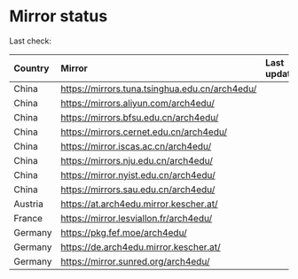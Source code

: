 <script src="./time.js"></script>
# Mirror status
Last check: <script type="text/javascript">localize(1706152761.6986787);</script>

|Country|Mirror|Last update|
|:------|:-----|:----------|
|China|https://mirrors.tuna.tsinghua.edu.cn/arch4edu/|<script type="text/javascript">localize(1706121158);</script>|
|China|https://mirrors.aliyun.com/arch4edu/|<script type="text/javascript">localize(1706121158);</script>|
|China|https://mirrors.bfsu.edu.cn/arch4edu/|<script type="text/javascript">localize(1706078199);</script>|
|China|https://mirrors.cernet.edu.cn/arch4edu/|<script type="text/javascript">localize(1706121158);</script>|
|China|https://mirror.iscas.ac.cn/arch4edu/|<script type="text/javascript">localize(1706121158);</script>|
|China|https://mirrors.nju.edu.cn/arch4edu/|<script type="text/javascript">localize(1706121158);</script>|
|China|https://mirror.nyist.edu.cn/arch4edu/|<script type="text/javascript">localize(1706121158);</script>|
|China|https://mirrors.sau.edu.cn/arch4edu/|<script type="text/javascript">localize(1706121158);</script>|
|Austria|https://at.arch4edu.mirror.kescher.at/|<script type="text/javascript">localize(1706121158);</script>|
|France|https://mirror.lesviallon.fr/arch4edu/|<script type="text/javascript">localize(1706121158);</script>|
|Germany|https://pkg.fef.moe/arch4edu/|<script type="text/javascript">localize(1706121158);</script>|
|Germany|https://de.arch4edu.mirror.kescher.at/|<script type="text/javascript">localize(1706121158);</script>|
|Germany|https://mirror.sunred.org/arch4edu/|<script type="text/javascript">localize(1706121158);</script>|

<script src="./tablefilter/tablefilter.js"></script>
<script src="./table.js"></script>
